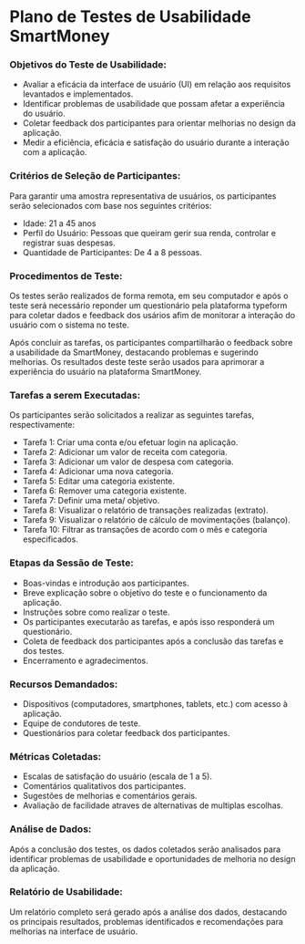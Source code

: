 # Plano de Testes de Usabilidade SmartMoney

### Objetivos do Teste de Usabilidade:
- Avaliar a eficácia da interface de usuário (UI) em relação aos requisitos levantados e implementados.
- Identificar problemas de usabilidade que possam afetar a experiência do usuário.
- Coletar feedback dos participantes para orientar melhorias no design da aplicação.
- Medir a eficiência, eficácia e satisfação do usuário durante a interação com a aplicação.

### Critérios de Seleção de Participantes:
Para garantir uma amostra representativa de usuários, os participantes serão selecionados com base nos seguintes critérios:

- Idade: 21 a 45 anos
- Perfil do Usuário: Pessoas que queiram gerir sua renda, controlar e registrar suas despesas.
- Quantidade de Participantes: De 4 a 8 pessoas.

### Procedimentos de Teste:
Os testes serão realizados de forma remota, em seu computador e após o teste será necessário reponder um questionário pela plataforma typeform  para coletar dados e feedback dos usários afim de monitorar a interação do usuário com o sistema no teste.

Após concluir as tarefas, os participantes compartilharão o feedback sobre a usabilidade da SmartMoney, destacando problemas e sugerindo melhorias. Os resultados deste teste serão usados para aprimorar a experiência do usuário na plataforma SmartMoney.

### Tarefas a serem Executadas:
Os participantes serão solicitados a realizar as seguintes tarefas, respectivamente:

- Tarefa 1: Criar uma conta e/ou efetuar login na aplicação.
- Tarefa 2: Adicionar um valor de receita com categoria.
- Tarefa 3: Adicionar um valor de despesa com categoria.
- Tarefa 4: Adicionar uma nova categoria.
- Tarefa 5: Editar uma categoria existente.
- Tarefa 6: Remover uma categoria existente.
- Tarefa 7: Definir uma meta/ objetivo.
- Tarefa 8: Visualizar o relatório de transações realizadas (extrato).
- Tarefa 9: Visualizar o relatório de cálculo de movimentações (balanço).
- Tarefa 10: Filtrar as transações de acordo com o mês e categoria especificados.

### Etapas da Sessão de Teste:
- Boas-vindas e introdução aos participantes.
- Breve explicação sobre o objetivo do teste e o funcionamento da aplicação.
- Instruções sobre como realizar o teste.
- Os participantes executarão as tarefas, e após isso responderá um questionário.
- Coleta de feedback dos participantes após a conclusão das tarefas e dos testes.
- Encerramento e agradecimentos.

### Recursos Demandados:
- Dispositivos (computadores, smartphones, tablets, etc.) com acesso à aplicação.
- Equipe de condutores de teste.
- Questionários para coletar feedback dos participantes.

### Métricas Coletadas:
- Escalas de satisfação do usuário (escala de 1 a 5).
- Comentários qualitativos dos participantes.
- Sugestões de melhorias e comentários gerais.
- Avaliação de facilidade atraves de alternativas de multiplas escolhas. 

### Análise de Dados:
Após a conclusão dos testes, os dados coletados serão analisados para identificar problemas de usabilidade e oportunidades de melhoria no design da aplicação.

### Relatório de Usabilidade:
Um relatório completo será gerado após a análise dos dados, destacando os principais resultados, problemas identificados e recomendações para melhorias na interface de usuário.
